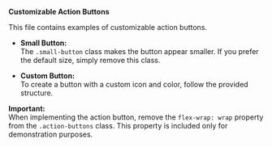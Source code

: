 **Customizable Action Buttons**

This file contains examples of customizable action buttons.

- **Small Button:**  
  The `.small-button` class makes the button appear smaller. If you prefer the default size, simply remove this class.

- **Custom Button:**  
  To create a button with a custom icon and color, follow the provided structure.

**Important:**  
When implementing the action button, remove the `flex-wrap: wrap` property from the `.action-buttons` class. This property is included only for demonstration purposes.